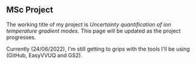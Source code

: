 ## MSc Project

The working title of my project is _Uncertainty quantification of ion temperature gradient modes_. This page will be updated as the project progresses. 

Currently (24/06/2022), I'm still getting to grips with the tools I'll be using (GitHub, EasyVVUQ and GS2).
